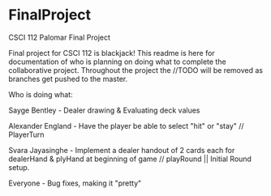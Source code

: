 # FinalProject
CSCI 112 Palomar Final Project

Final project for CSCI 112 is blackjack! This readme is here for documentation of who is planning on doing what to complete the collaborative project. Throughout the project the //TODO will be removed as branches get pushed to the master.

Who is doing what:

  Sayge Bentley - Dealer drawing & Evaluating deck values

  Alexander England - Have the player be able to select "hit" or "stay" // PlayerTurn

  Svara Jayasinghe - Implement a dealer handout of 2 cards each for dealerHand & plyHand at beginning of game // playRound || Initial Round setup.

  Everyone - Bug fixes, making it "pretty"

